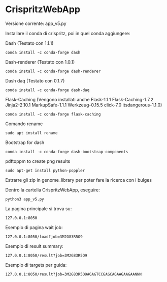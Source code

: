 # CrispritzWebApp
Versione corrente: app_v5.py


Installare il conda di crispritz, poi in quel conda aggiungere:


Dash (Testato con 1.1.1)
```
conda install -c conda-forge dash
```
Dash-renderer (Testato con 1.0.1)
```
conda install -c conda-forge dash-renderer
```
Dash daq (Testato con 0.1.7)
```
conda install -c conda-forge dash-daq
```
Flask-Caching (Vengono installati anche Flask-1.1.1 Flask-Caching-1.7.2 Jinja2-2.10.1 MarkupSafe-1.1.1 Werkzeug-0.15.5 click-7.0 itsdangerous-1.1.0)
```
conda install -c conda-forge flask-caching
```
Comando rename
```
sudo apt install rename
```
Bootstrap for dash
```
conda install -c conda-forge dash-bootstrap-components
```
pdftoppm to create png results
```
sudo apt-get install python-poppler
```
Estrarre gli zip in genome_library per poter fare la ricerca con i bulges


Dentro la cartella CrispritzWebApp, eseguire:
```
python3 app_v5.py
```
La pagina principale si trova su:
```
127.0.0.1:8050
```
Esempio di pagina wait job:
```
127.0.0.1:8050/load?job=3M2G83R5O9
```
Esempio di result summary:
```
127.0.0.1:8050/result?job=3M2G83R5O9
```
Esempio di targets per guida:
```
127.0.0.1:8050/result?job=3M2G83R5O9#GAGTCCGAGCAGAAGAAGAANNN
```
